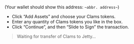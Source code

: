 (Your wallet should show this address: `~abbr. address~`)

* Click “Add Assets” and choose your Clams tokens.
* Enter any quantity of Clams tokens you like in the box.
* Click “Continue”, and then “Slide to Sign” the transaction.

> Waiting for transfer of Clams to Jetty…